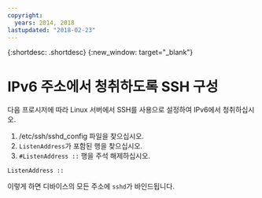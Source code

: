 ```yaml
---
copyright:
  years: 2014, 2018
lastupdated: "2018-02-23"
---
```


{:shortdesc: .shortdesc}
{:new_window: target="_blank"}

# IPv6 주소에서 청취하도록 SSH 구성

다음 프로시저에 따라 Linux 서버에서 SSH를 사용으로 설정하여 IPv6에서 청취하십시오.
1. /etc/ssh/sshd_config 파일을 찾으십시오.
2. `ListenAddress`가 포함된 행을 찾으십시오.
3. `#ListenAddress ::` 행을 주석 해제하십시오.
```
ListenAddress ::
```

이렇게 하면 디바이스의 모든 주소에 `sshd`가 바인드됩니다.
